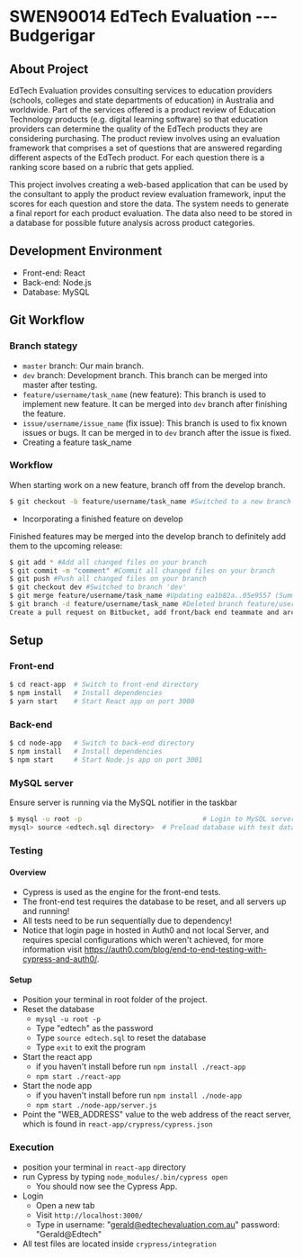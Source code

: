 # SWEN90014 EdTech Evaluation --- Budgerigar
## About Project
EdTech Evaluation provides consulting services to education providers (schools, colleges and state departments of education) in Australia and worldwide. Part of the services offered is a product review of Education Technology products (e.g. digital learning software) so that education providers can determine the quality of the EdTech products they are considering purchasing. The product review involves using an evaluation framework that comprises a set of questions that are answered regarding different aspects of the EdTech product. For each question there is a ranking score based on a rubric that gets applied.

This project involves creating a web-based application that can be used by the consultant to apply the product review evaluation framework, input the scores for each question and store the data. The system needs to generate a final report for each product evaluation. The data also need to be stored in a database for possible future analysis across product categories. 

## Development Environment
* Front-end: React
* Back-end: Node.js
* Database: MySQL

## Git Workflow
### Branch stategy
- `master` branch: Our main branch.
- `dev` branch: Development branch. This branch can be merged into master after testing.
- `feature/username/task_name` (new feature): This branch is used to implement new feature. It can be merged into `dev` branch after finishing the feature.
- `issue/username/issue_name` (fix issue): This branch is used to fix known issues or bugs. It can be merged in to `dev` branch after the issue is fixed.
- Creating a feature task_name
 ### Workflow
When starting work on a new feature, branch off from the develop branch.
``` bash
$ git checkout -b feature/username/task_name #Switched to a new branch "feature/username/task_name"
```
- Incorporating a finished feature on develop

Finished features may be merged into the develop branch to definitely add them to the upcoming release:
``` bash
$ git add * #Add all changed files on your branch
$ git commit -m "comment" #Commit all changed files on your branch
$ git push #Push all changed files on your branch
$ git checkout dev #Switched to branch 'dev'
$ git merge feature/username/task_name #Updating ea1b82a..05e9557 (Summary of changes)
$ git branch -d feature/username/task_name #Deleted branch feature/username/task_name (was 05e9557).
Create a pull request on Bitbucket, add front/back end teammate and architecture lead as reviewer.
```

## Setup
### Front-end
``` bash
$ cd react-app  # Switch to front-end directory
$ npm install   # Install dependencies
$ yarn start    # Start React app on port 3000
```
### Back-end
``` bash
$ cd node-app   # Switch to back-end directory
$ npm install   # Install dependencies
$ npm start     # Start Node.js app on port 3001
```
### MySQL server
Ensure server is running via the MySQL notifier in the taskbar
``` bash
$ mysql -u root -p                              # Login to MySQL server, change password to 'edtech' if needed
mysql> source <edtech.sql directory>  # Preload database with test data
```


### Testing

#### Overview
- Cypress is used as the engine for the front-end tests. 
- The front-end test requires the database to be reset, and all servers up and running!
- All tests need to be run sequentially due to dependency!
- Notice that login page in hosted in Auth0 and not local Server, and requires special configurations which weren't achieved, for more information visit https://auth0.com/blog/end-to-end-testing-with-cypress-and-auth0/.

#### Setup
- Position your terminal in root folder of the project.
- Reset the database
    - `mysql -u root -p`
    - Type "edtech" as the password
    - Type `source edtech.sql` to reset the database
    - Type `exit` to exit the program
- Start the react app
    - if you haven't install before run `npm install ./react-app` 
    - `npm start ./react-app`
- Start the node app
    - if you haven't install before run `npm install ./node-app` 
    - `npm start ./node-app/server.js`
- Point the "WEB_ADDRESS" value to the web address of the react server, which is found in `react-app/crypress/cypress.json`

### Execution
- position your terminal in `react-app` directory 
- run Cypress by typing `node_modules/.bin/cypress open`
    - You should now see the Cypress App.
- Login
    - Open a new tab
    - Visit `http://localhost:3000/`
    - Type in username: "gerald@edtechevaluation.com.au" password: "Gerald@Edtech"
- All test files are located inside `crypress/integration`